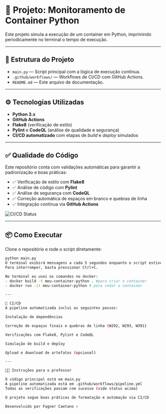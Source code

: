 # 🚀 Projeto: Monitoramento de Container Python

Este projeto simula a execução de um container em Python, imprimindo periodicamente no terminal o tempo de execução.

---

## 📁 Estrutura do Projeto

- `main.py` — Script principal com a lógica de execução contínua.
- `.github/workflows/` — Workflows de CI/CD com GitHub Actions.
- `README.md` — Este arquivo de documentação.

---

## ⚙️ Tecnologias Utilizadas

- **Python 3.x**
- **GitHub Actions**
- **Flake8** (verificação de estilo)
- **Pylint** e **CodeQL** (análise de qualidade e segurança)
- **CI/CD automatizado** com etapas de _build_ e _deploy_ simulados

---

## ✅ Qualidade do Código

Este repositório conta com validações automáticas para garantir a padronização e boas práticas:

- ✅ Verificação de estilo com **Flake8**
- ✅ Análise de código com **Pylint**
- ✅ Análise de segurança com **CodeQL**
- ✅ Correção automática de espaços em branco e quebras de linha
- ✅ Integração contínua via **GitHub Actions**

![CI/CD Status](https://github.com/Fagner-Caetano/quemtestou/actions/runs/14519930312)

---

## 📦 Como Executar

Clone o repositório e rode o script diretamente:

```bash
python main.py
O terminal exibirá mensagens a cada 5 segundos enquanto o script estiver em execução.
Para interromper, basta pressionar Ctrl+C.

No terminal eu usei os comandos no docker: 
- docker build -t meu-container-python . #para criar o container
- docker run -it meu-container-python # para rodar o container

---

📂 CI/CD
A pipeline automatizada inclui os seguintes passos:

Instalação de dependências

Correção de espaços finais e quebras de linha (W292, W293, W391)

Verificações com Flake8, Pylint e CodeQL

Simulação de build e deploy

Upload e download de artefatos (opcional)

---

👨‍🏫 Instruções para o professor

O código principal está em main.py
A pipeline automatizada está em .github/workflows/pipeline.yml
Todas as verificações passam com sucesso (vide status acima)

O projeto segue boas práticas de formatação e automação via CI/CD

Desenvolvido por Fagner Caetano ✌️
